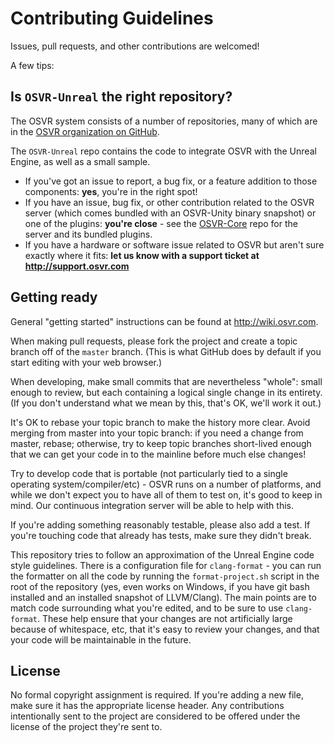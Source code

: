 # Contributing Guidelines

Issues, pull requests, and other contributions are welcomed!

A few tips:

## Is `OSVR-Unreal` the right repository?

The OSVR system consists of a number of repositories, many of which are in the [OSVR organization on GitHub][osvr-org].

The `OSVR-Unreal` repo contains the code to integrate OSVR with the Unreal Engine, as well as a small sample.

- If you've got an issue to report, a bug fix, or a feature addition to those components: **yes**, you're in the right spot!
- If you have an issue, bug fix, or other contribution related to the OSVR server (which comes bundled with an OSVR-Unity binary snapshot) or one of the plugins: **you're close** - see the [OSVR-Core](https://github.com/osvr/OSVR-Core) repo for the server and its bundled plugins.
- If you have a hardware or software issue related to OSVR but aren't sure exactly where it fits: **let us know with a support ticket at <http://support.osvr.com>**

[osvr-org]: https://github.com/osvr

## Getting ready

General "getting started" instructions can be found at <http://wiki.osvr.com>.

When making pull requests, please fork the project and create a topic branch off of the `master` branch.
(This is what GitHub does by default if you start editing with your web browser.)

When developing, make small commits that are nevertheless "whole": small enough to review, but each containing a logical single change in its entirety.
(If you don't understand what we mean by this, that's OK, we'll work it out.)

It's OK to rebase your topic branch to make the history more clear.
Avoid merging from master into your topic branch: if you need a change from master, rebase; otherwise, try to keep topic branches short-lived enough that we can get your code in to the mainline before much else changes!

Try to develop code that is portable (not particularly tied to a single operating system/compiler/etc) - OSVR runs on a number of platforms, and while we don't expect you to have all of them to test on, it's good to keep in mind. Our continuous integration server will be able to help with this.

If you're adding something reasonably testable, please also add a test.
If you're touching code that already has tests, make sure they didn't break.

This repository tries to follow an approximation of the Unreal Engine code style guidelines.
There is a configuration file for `clang-format` - you can run the formatter on all the code by running the `format-project.sh` script in the root of the repository (yes, even works on Windows, if you have git bash installed and an installed snapshot of LLVM/Clang).
The main points are to match code surrounding what you're edited, and to be sure to use `clang-format`.
These help ensure that your changes are not artificially large because of whitespace, etc, that it's easy to review your changes, and that your code will be maintainable in the future.

## License

No formal copyright assignment is required. If you're adding a new file, make sure it has the appropriate license header. Any contributions intentionally sent to the project are considered to be offered under the license of the project they're sent to.

